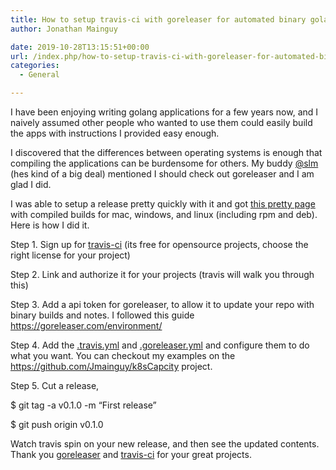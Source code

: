 ```yaml
---
title: How to setup travis-ci with goreleaser for automated binary golang releases
author: Jonathan Mainguy

date: 2019-10-28T13:15:51+00:00
url: /index.php/how-to-setup-travis-ci-with-goreleaser-for-automated-binary-golang-releases/
categories:
  - General

---
```

I have been enjoying writing golang applications for a few years now, and I naively assumed other people who wanted to use them could easily build the apps with instructions I provided easy enough.

I discovered that the differences between operating systems is enough that compiling the applications can be burdensome for others. My buddy [@slm][1] (hes kind of a big deal) mentioned I should check out goreleaser and I am glad I did.

I was able to setup a release pretty quickly with it and got [this pretty page][2] with compiled builds for mac, windows, and linux (including rpm and deb). Here is how I did it.

Step 1. Sign up for [travis-ci][3] (its free for opensource projects, choose the right license for your project)
  
Step 2. Link and authorize it for your projects (travis will walk you through this)
  
Step 3. Add a api token for goreleaser, to allow it to update your repo with binary builds and notes. I followed this guide <https://goreleaser.com/environment/>
  
Step 4. Add the [.travis.yml][4] and [.goreleaser.yml][5] and configure them to do what you want. You can checkout my examples on the <https://github.com/Jmainguy/k8sCapcity> project.
  
Step 5. Cut a release, 

$ git tag -a v0.1.0 -m &#8220;First release&#8221;
  
$ git push origin v0.1.0

Watch travis spin on your new release, and then see the updated contents. Thank you [goreleaser][6] and [travis-ci][7] for your great projects.

 [1]: https://unix.stackexchange.com/users/7453/slm
 [2]: https://github.com/Jmainguy/k8sCapcity/releases
 [3]: https://travis-ci.com/
 [4]: https://github.com/Jmainguy/k8sCapcity/blob/master/.travis.yml
 [5]: https://github.com/Jmainguy/k8sCapcity/blob/master/.goreleaser.yml
 [6]: https://goreleaser.com/
 [7]: http://travis-ci.com